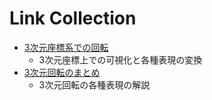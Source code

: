 # Link Collection

- [3次元座標系での回転](https://qiita.com/iwatake2222/items/6d12edb3c42b017c6586)
  - 3次元座標上での可視化と各種表現の変換
- [3次元回転のまとめ](https://kamino.hatenablog.com/entry/rotation_expressions)
  - 3次元回転の各種表現の解説

